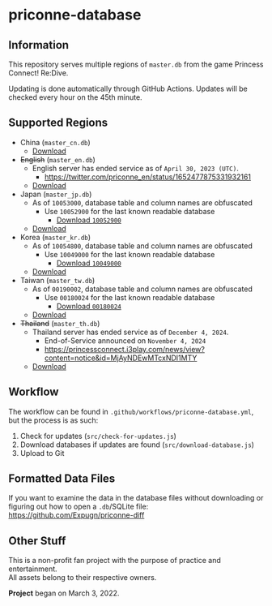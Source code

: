 # priconne-database

## Information
This repository serves multiple regions of `master.db` from the game Princess Connect! Re:Dive.

Updating is done automatically through GitHub Actions. Updates will be checked every hour on the 45th minute.

## Supported Regions
- China (`master_cn.db`)
  - [Download](https://raw.githubusercontent.com/Expugn/priconne-database/master/master_cn.db)
- ~~English~~ (`master_en.db`)
  - English server has ended service as of `April 30, 2023 (UTC)`.
    - <https://twitter.com/priconne_en/status/1652477875331932161>
  - [Download](https://raw.githubusercontent.com/Expugn/priconne-database/master/master_en.db)
- Japan (`master_jp.db`)
  - As of `10053000`, database table and column names are obfuscated
    - Use `10052900` for the last known readable database
      - [Download `10052900`](https://github.com/Expugn/priconne-database/raw/cbe012cf3e6a88ba20ce92099762eb3ea2b971e7/master_jp.db)
  - [Download](https://raw.githubusercontent.com/Expugn/priconne-database/master/master_jp.db)
- Korea (`master_kr.db`)
  - As of `10054800`, database table and column names are obfuscated
    - Use `10049000` for the last known readable database
      - [Download `10049000`](https://github.com/Expugn/priconne-database/raw/3f64e986b647847fb3c833f03905b7e5adcfb0db/master_kr.db)
  - [Download](https://raw.githubusercontent.com/Expugn/priconne-database/master/master_kr.db)
- Taiwan (`master_tw.db`)
  - As of `00190002`, database table and column names are obfuscated
    - Use `00180024` for the last known readable database
      - [Download `00180024`](https://github.com/Expugn/priconne-database/raw/c55a2de6a973f98fd1486808779272a279f89458/master_tw.db)
  - [Download](https://raw.githubusercontent.com/Expugn/priconne-database/master/master_tw.db)
- ~~Thailand~~ (`master_th.db`)
  - Thailand server has ended service as of `December 4, 2024`.
    - End-of-Service announced on `November 4, 2024`
    - <https://princessconnect.i3play.com/news/view?content=notice&id=MjAyNDEwMTcxNDI1MTY>
  - [Download](https://raw.githubusercontent.com/Expugn/priconne-database/master/master_th.db)

## Workflow
The workflow can be found in `.github/workflows/priconne-database.yml`, but the process is as such:
1. Check for updates (`src/check-for-updates.js`)
2. Download databases if updates are found (`src/download-database.js`)
3. Upload to Git

## Formatted Data Files
If you want to examine the data in the database files without downloading or figuring out how to open a `.db`/SQLite file:<br/>
<https://github.com/Expugn/priconne-diff>

## Other Stuff
This is a non-profit fan project with the purpose of practice and entertainment.<br/>
All assets belong to their respective owners.

**Project** began on March 3, 2022.
